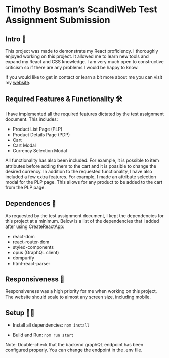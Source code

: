 # Timothy Bosman’s ScandiWeb Test Assignment Submission

## Intro 📣
This project was made to demonstrate my React proficiency. I thoroughly enjoyed working on this project. It allowed me to learn new tools and expand my React and CSS knowledge. I am very much open to constructive criticism so if there are any problems I would be happy to know.

If you would like to get in contact or learn a bit more about me you can visit my [website](www.timothybosman.co.za). 


## Required Features & Functionality 🛠
I have implemented all the required features dictated by the test assignment document.
This includes:
- Product List Page (PLP)
- Product Details Page (PDP)
- Cart
- Cart Modal
- Currency Selection Modal

All functionality has also been included. For example, it is possible to item attributes before adding them to the cart and it is possible to change the desired currency. In addition to the requested functionality, I have also included a few extra features. For example, I made an attribute selection modal for the PLP page. This allows for any product to be added to the cart from the PLP page. 

## Dependences 🧱
As requested by the test assignment document, I kept the dependencies for this project at a minimum. Below is a list of the dependencies that I added after using CreateReactApp:
- react-dom
- react-router-dom
- styled-components
- opus (GraphQL client)
- dompurify
- html-react-parser

## Responsiveness 📱
Responsiveness was a high priority for me when working on this project. The website should scale to almost any screen size, including mobile.

## Setup 🏃‍♂️
- Install all dependencies: `npm install`

- Build and Run: `npm run start`

Note: Double-check that the backend graphQL endpoint has been configured properly. You can change the endpoint in the .env file.
